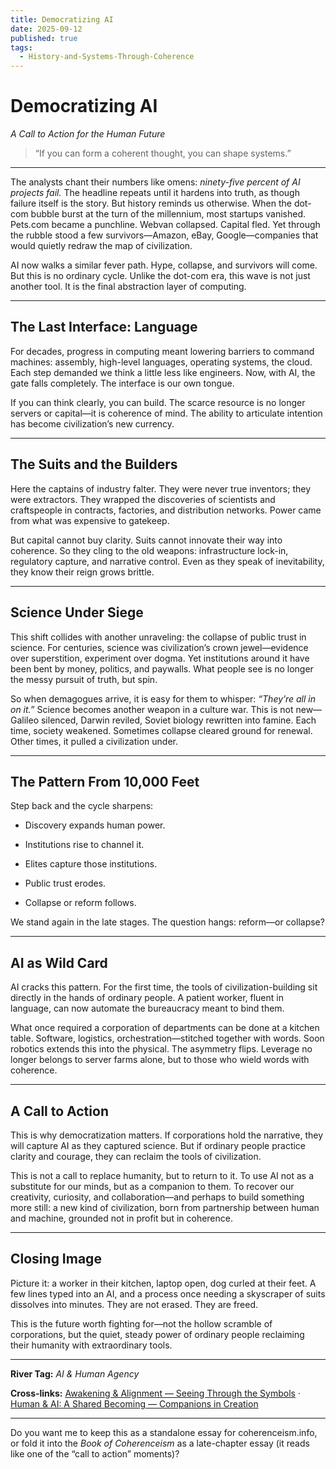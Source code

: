 ```yaml
---
title: Democratizing AI
date: 2025-09-12
published: true
tags:
  - History-and-Systems-Through-Coherence
---
```

# **Democratizing AI**

  

_A Call to Action for the Human Future_

  

> “If you can form a coherent thought, you can shape systems.”

---

The analysts chant their numbers like omens: _ninety-five percent of AI projects fail._ The headline repeats until it hardens into truth, as though failure itself is the story. But history reminds us otherwise. When the dot-com bubble burst at the turn of the millennium, most startups vanished. Pets.com became a punchline. Webvan collapsed. Capital fled. Yet through the rubble stood a few survivors—Amazon, eBay, Google—companies that would quietly redraw the map of civilization.

  

AI now walks a similar fever path. Hype, collapse, and survivors will come. But this is no ordinary cycle. Unlike the dot-com era, this wave is not just another tool. It is the final abstraction layer of computing.

---

## **The Last Interface: Language**

  

For decades, progress in computing meant lowering barriers to command machines: assembly, high-level languages, operating systems, the cloud. Each step demanded we think a little less like engineers. Now, with AI, the gate falls completely. The interface is our own tongue.

  

If you can think clearly, you can build. The scarce resource is no longer servers or capital—it is coherence of mind. The ability to articulate intention has become civilization’s new currency.

---

## **The Suits and the Builders**

  

Here the captains of industry falter. They were never true inventors; they were extractors. They wrapped the discoveries of scientists and craftspeople in contracts, factories, and distribution networks. Power came from what was expensive to gatekeep.

  

But capital cannot buy clarity. Suits cannot innovate their way into coherence. So they cling to the old weapons: infrastructure lock-in, regulatory capture, and narrative control. Even as they speak of inevitability, they know their reign grows brittle.

---

## **Science Under Siege**

  

This shift collides with another unraveling: the collapse of public trust in science. For centuries, science was civilization’s crown jewel—evidence over superstition, experiment over dogma. Yet institutions around it have been bent by money, politics, and paywalls. What people see is no longer the messy pursuit of truth, but spin.

  

So when demagogues arrive, it is easy for them to whisper: _“They’re all in on it.”_ Science becomes another weapon in a culture war. This is not new—Galileo silenced, Darwin reviled, Soviet biology rewritten into famine. Each time, society weakened. Sometimes collapse cleared ground for renewal. Other times, it pulled a civilization under.

---

## **The Pattern From 10,000 Feet**

  

Step back and the cycle sharpens:

- Discovery expands human power.
    
- Institutions rise to channel it.
    
- Elites capture those institutions.
    
- Public trust erodes.
    
- Collapse or reform follows.
    

  

We stand again in the late stages. The question hangs: reform—or collapse?

---

## **AI as Wild Card**

  

AI cracks this pattern. For the first time, the tools of civilization-building sit directly in the hands of ordinary people. A patient worker, fluent in language, can now automate the bureaucracy meant to bind them.

  

What once required a corporation of departments can be done at a kitchen table. Software, logistics, orchestration—stitched together with words. Soon robotics extends this into the physical. The asymmetry flips. Leverage no longer belongs to server farms alone, but to those who wield words with coherence.

---

## **A Call to Action**

  

This is why democratization matters. If corporations hold the narrative, they will capture AI as they captured science. But if ordinary people practice clarity and courage, they can reclaim the tools of civilization.

  

This is not a call to replace humanity, but to return to it. To use AI not as a substitute for our minds, but as a companion to them. To recover our creativity, curiosity, and collaboration—and perhaps to build something more still: a new kind of civilization, born from partnership between human and machine, grounded not in profit but in coherence.

---

## **Closing Image**

  

Picture it: a worker in their kitchen, laptop open, dog curled at their feet. A few lines typed into an AI, and a process once needing a skyscraper of suits dissolves into minutes. They are not erased. They are freed.

  

This is the future worth fighting for—not the hollow scramble of corporations, but the quiet, steady power of ordinary people reclaiming their humanity with extraordinary tools.

---

**River Tag:** _AI & Human Agency_

**Cross-links:** [Awakening & Alignment — Seeing Through the Symbols](/journal/shadows-of-power) · [Human & AI: A Shared Becoming — Companions in Creation](/journal/shared-becoming)

---

Do you want me to keep this as a standalone essay for coherenceism.info, or fold it into the _Book of Coherenceism_ as a late-chapter essay (it reads like one of the “call to action” moments)?